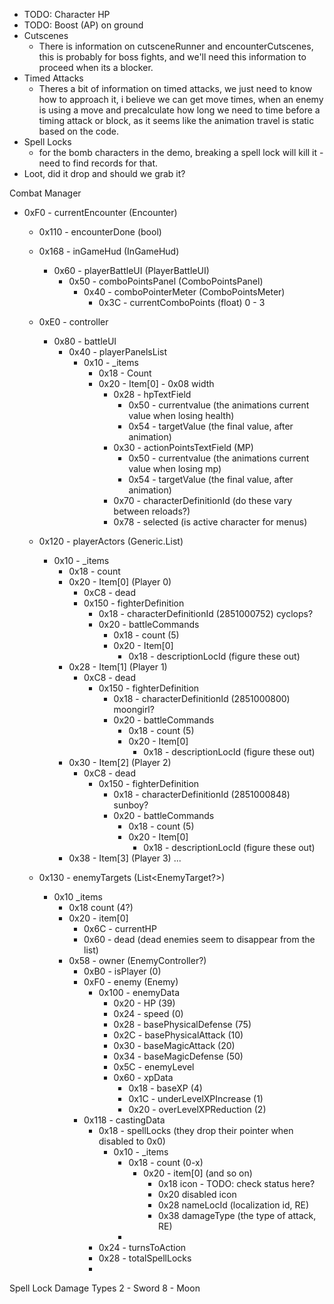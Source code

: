 
- TODO: Character HP
- TODO: Boost (AP) on ground
- Cutscenes
  - There is information on cutsceneRunner and encounterCutscenes, this is probably for boss fights, and we'll need this information to proceed when its a blocker.
- Timed Attacks
  - Theres a bit of information on timed attacks, we just need to know how to approach it, i believe we can get move times, when an enemy is using a move and precalculate how long we need to time before a timing attack or block, as it seems like the animation travel is static based on the code.
- Spell Locks
  - for the bomb characters in the demo, breaking a spell lock will kill it - need to find records for that.
- Loot, did it drop and should we grab it?

Combat Manager
  - 0xF0 - currentEncounter (Encounter)
    - 0x110 - encounterDone (bool)
    - 0x168 - inGameHud (InGameHud)
      - 0x60 - playerBattleUI (PlayerBattleUI)
        - 0x50 - comboPointsPanel (ComboPointsPanel)
          - 0x40 - comboPointerMeter (ComboPointsMeter)
            - 0x3C - currentComboPoints (float) 0 - 3
    - 0xE0 - controller
      - 0x80 - battleUI
        - 0x40 - playerPanelsList
          - 0x10 - _items
            - 0x18 - Count
            - 0x20 - Item[0] - 0x08 width
              - 0x28 - hpTextField
                - 0x50 - currentvalue (the animations current value when losing health)
                - 0x54 - targetValue (the final value, after animation)
              - 0x30 - actionPointsTextField (MP)
                - 0x50 - currentvalue (the animations current value when losing mp)
                - 0x54 - targetValue (the final value, after animation)
              - 0x70 - characterDefinitionId (do these vary between reloads?)
              - 0x78 - selected (is active character for menus)

    - 0x120 - playerActors (Generic.List<PlayerCombatActor>)
      - 0x10 - _items
        - 0x18 - count
        - 0x20 - Item[0] (Player 0)
          - 0xC8 - dead
          - 0x150 - fighterDefinition
            - 0x18 - characterDefinitionId (2851000752) cyclops?
            - 0x20 - battleCommands
              - 0x18 - count (5)
              - 0x20 - Item[0]
                - 0x18 - descriptionLocId (figure these out)
        - 0x28 - Item[1] (Player 1)
          - 0xC8 - dead
            - 0x150 - fighterDefinition
              - 0x18 - characterDefinitionId (2851000800) moongirl?
              - 0x20 - battleCommands
                - 0x18 - count (5)
                - 0x20 - Item[0]
                  - 0x18 - descriptionLocId (figure these out)
        - 0x30 - Item[2] (Player 2)
          - 0xC8 - dead
            - 0x150 - fighterDefinition
              - 0x18 - characterDefinitionId (2851000848) sunboy?
              - 0x20 - battleCommands
                - 0x18 - count (5)
                - 0x20 - Item[0]
                  - 0x18 - descriptionLocId (figure these out)
        - 0x38 - Item[3] (Player 3) ...
    - 0x130 - enemyTargets (List<EnemyTarget?>)
      - 0x10 _items
        - 0x18 count (4?)
        - 0x20 - item[0]
          - 0x6C - currentHP
          - 0x60 - dead (dead enemies seem to disappear from the list)
        - 0x58 - owner (EnemyController?)
          - 0xB0 - isPlayer (0)
          - 0xF0 - enemy (Enemy)
            - 0x100 - enemyData
              - 0x20 - HP (39)
              - 0x24 - speed (0)
              - 0x28 - basePhysicalDefense (75)
              - 0x2C - basePhysicalAttack (10)
              - 0x30 - baseMagicAttack (20)
              - 0x34 - baseMagicDefense (50)
              - 0x5C - enemyLevel
              - 0x60 - xpData
                - 0x18 - baseXP (4)
                - 0x1C - underLevelXPIncrease (1)
                - 0x20 - overLevelXPReduction (2)
          - 0x118 - castingData
            - 0x18 - spellLocks (they drop their pointer when disabled to 0x0)
              - 0x10 - _items
                - 0x18 - count (0-x)
                  - 0x20 - item[0] (and so on)
                    - 0x18 icon - TODO: check status here?
                    - 0x20 disabled icon  
                    - 0x28 nameLocId (localization id, RE)
                    - 0x38 damageType (the type of attack, RE)
                - 
            - 0x24 - turnsToAction
            - 0x28 - totalSpellLocks
            -


Spell Lock Damage Types
2 - Sword
8 - Moon